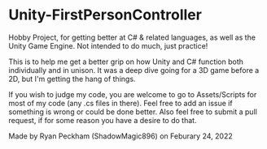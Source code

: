 # Unity-FirstPersonController
Hobby Project, for getting better at C# &amp; related languages, as well as the Unity Game Engine. Not intended to do much, just practice!

This is to help me get a better grip on how Unity and C# function both individually and in unison. 
It was a deep dive going for a 3D game before a 2D, but I'm getting the hang of things.

If you wish to judge my code, you are welcome to go to Assets/Scripts for most of my code (any .cs files in there). Feel free to add an issue if something is wrong or could be done better.
Also feel free to submit a pull request, if for some reason you have a desire to do that.

Made by Ryan Peckham (ShadowMagic896) on Feburary 24, 2022
